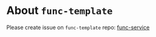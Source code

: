 # About `func-template`

Please create issue on `func-template` repo: [func-service](https://github.com/WittBulter/func-template)

